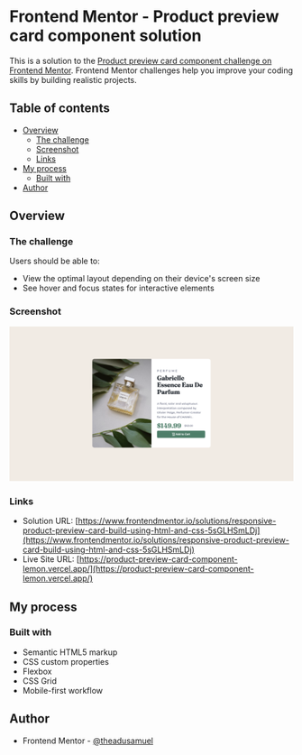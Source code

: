 # Frontend Mentor - Product preview card component solution

This is a solution to the [Product preview card component challenge on Frontend Mentor](https://www.frontendmentor.io/challenges/product-preview-card-component-GO7UmttRfa). Frontend Mentor challenges help you improve your coding skills by building realistic projects.

## Table of contents

- [Overview](#overview)
  - [The challenge](#the-challenge)
  - [Screenshot](#screenshot)
  - [Links](#links)
- [My process](#my-process)
  - [Built with](#built-with)
- [Author](#author)

## Overview

### The challenge

Users should be able to:

- View the optimal layout depending on their device's screen size
- See hover and focus states for interactive elements

### Screenshot

![Screenshot](./images/screenshot.png)

### Links

- Solution URL: [https://www.frontendmentor.io/solutions/responsive-product-preview-card-build-using-html-and-css-5sGLHSmLDj](https://www.frontendmentor.io/solutions/responsive-product-preview-card-build-using-html-and-css-5sGLHSmLDj)
- Live Site URL: [https://product-preview-card-component-lemon.vercel.app/](https://product-preview-card-component-lemon.vercel.app/)

## My process

### Built with

- Semantic HTML5 markup
- CSS custom properties
- Flexbox
- CSS Grid
- Mobile-first workflow

## Author

- Frontend Mentor - [@theadusamuel](https://www.frontendmentor.io/profile/theadusamuel)
